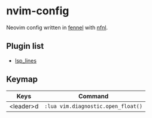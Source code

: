 <!-- vim: set formatoptions-=t -->
# nvim-config

Neovim config written in [fennel](https://fennel-lang.org/) with [nfnl](https://github.com/Olical/nfnl).

## Plugin list
- [lsp_lines](https://git.sr.ht/~whynothugo/lsp_lines.nvim)

## Keymap

| Keys            | Command                            |
| ---             | ---                                |
| \<leader\>d     | `:lua vim.diagnostic.open_float()` |
